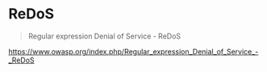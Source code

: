 # ReDoS
> Regular expression Denial of Service - ReDoS

<https://www.owasp.org/index.php/Regular_expression_Denial_of_Service_-_ReDoS>


